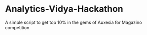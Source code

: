 # Analytics-Vidya-Hackathon
A simple script to get top 10% in the gems of Auxesia for Magazino competition.
